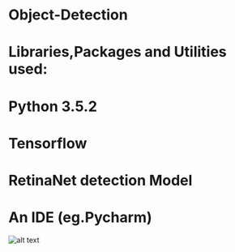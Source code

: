 # Object-Detection
# Libraries,Packages and Utilities used:
# Python 3.5.2
# Tensorflow
# RetinaNet detection Model
# An IDE (eg.Pycharm)
![alt text]()
